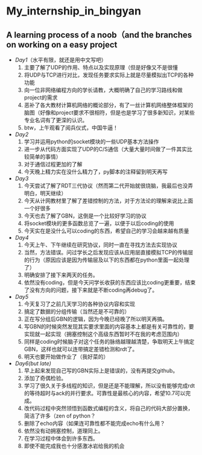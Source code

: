 # My_internship_in_bingyan
## A learning process of a noob（and the branches on working on a easy project
* *Day1*（水平有限，就还是用中文写吧）
  1. 主要了解了UDP的作用、特点以及实现原理（但是好像又不是很懂
  2. 将UDP与TCP进行对比，发现任务要求实际上就是尽量模拟出TCP的各种功能
  3. 向一位非网络编程方向的学长请教，大概明确了自己的学习路线和做project的需求
  4. 恶补了各大教材计算机网络的概论部分，有了一丝计算机网络整体框架的脑图（好像和project要求不很相符，但是也是学习了很多新知识，对某些专业名词有了更深的认识。
  5. btw，上午观看了阅兵仪式，中国牛逼！
* *Day2*
  1. 学习并运用python的socket模块的一些UDP基本方法操作
  2. 进一步从代码方面实现了UDP的C/S通信（大量大量时间做了一件其实比较简单的事情）
  3. 对于通信过程更加的了解
  4. 今天晚上精力实在没什么精力了，py脚本的注释留到明天再写
* *Day3*
  1. 今天尝试了解了RDT三代协议（然而第二代开始就很烧脑，我最后也没弄明白，明天继续）
  2. 今天从计网教材里了解了差错控制的方法，对于方法论的理解来说比上面一个好很多
  3. 今天也去了解了GBN，这倒是一个比较好学习的协议
  4. 将socket模块的更多函数总览了一遍，以便于以后coding的使用
  5. 今天实在是没什么可以coding的东西，希望自己的学习会越来越有质量
* *Day4*
  1. 今天上午、下午继续在研究协议，同时一直在寻找方法去实现协议
  2. 当然，方法错误。问过学长之后发现应该从应用层直接模拟TCP的传输层的行为（原因应该是因为传输层及以下的东西都在python里面一起处理了）
  3. 明确安排了接下来两天的任务。
  4. 依然没有coding，但是今天问学长收获的东西应该比coding更重要，结束了没有方向的问题，接下来就是不断coding再debug了。
* *Day5*
  1. 今天复习了之前几天学习的各种协议内容和实现
  2. 搞定了数据的分组传输（当然还是不可靠的）
  3. 正在写分组后GBN的逻辑，因为今晚已经晚了所以明天再搞。
  4. 写GBN的时候突然发现其实要求里面的内容基本上都是有关可靠性的，要实现就一起实现（拥塞控制这个高级东西暂时不在我的考虑范围内）
  5. 同样是coding时候脑子对这个任务的脉络越理越清楚，争取明天上午搞定GBN，这样也就可以连带搞定差错检测和rdt了。
  6. 明天也要开始做作业了（我好菜的）
* *Day6(but late)*
  1. 早上起来发现自己写的GBN实际上是错误的，没有再提交github。
  2. 添加了奇偶检验。
  3. 学习了很久关于多线程的知识，但是还是不能理解，所以没有能够完成rdt的等待超时与ack的并行要求。可靠性是最核心的内容，希望10.7可以完成。
  4. 改代码过程中突然领悟到函数式编程的含义，将自己的代码大部分置换，简洁了许多（zen of python？
  5. 删除了echo内容（如果连可靠性都不能完成echo有什么用？
  6. 依然没有动拥塞控制，道理同上。
  7. 在学习过程中体会到许多东西。
  8. 即使不能完成我也十分感激冰岩给我的机会
